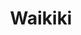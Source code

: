 ---
layout: place
title: "Waikiki"
permalink: /hawaii/honolulu/waikiki.html
stateAbbr: HI
stateName: Hawaii
cityName: Honolulu
seo:
  name: "Waikiki"
  type: Restaurant
  links: null
description: "Looking for sushi in Honolulu, Hawaii? Check out Waikiki for a delightful Japanese dining experience. Enjoy a variety of sushi and other dishes in a welcomin..."
place_id: ChIJrynB5fRtAHwReIhoKsXdM0Y
photos:
  - name: >-
      places/ChIJrynB5fRtAHwReIhoKsXdM0Y/photos/AeeoHcIGKumnTH6_Kf2PzAHN4nVVFSaiZ37sMTohCRS6l5PfRcUxNJ_8xGnXMChRELvaoujG-QFps3OTn0OX6LCiSYS8AAs4GlvJ0CuNB8rGi6wVJakpbvn57LfurvcIc_7LyeDjI3wRpehhazwt_c3Ub87q5QvY1770WfcaJNOeiMSuYv8jAWB1tWxhtc6Rv5SR9pefEAyhHuLzn_gjUwnpEmoCzsBWIeU47x8fSWmZO95tsOL7wr1uO4XkR7zQDFSSX_ebOE0fqdYpYNbc_MG3yWa_wa5dVpNKBlpyz9_mgpHrRJb4eyg_XIYMZbshpCQNjJ7eHRpWDv8WzBhyK5t5rfCO54kOZMKmVD3AsMawg8nKcoHEMR9uplYV0F4ngnMe8Ilk8q5iHy8gdw8i5dMSyh35y7QiF4cC0QtGL840-DM7Eng
    widthPx: 678
    heightPx: 452
    authorAttributions:
      - displayName: Husnain
        uri: https://maps.google.com/maps/contrib/116814225128265424382
        photoUri: >-
          https://lh3.googleusercontent.com/a-/ALV-UjVuu0g6LdXiRESb2zrKSS-MDEiyGKtf4mtszD01COMYAoKsSSk-=s100-p-k-no-mo
    flagContentUri: >-
      https://www.google.com/local/imagery/report/?cb_client=maps_api_places.places_api&image_key=!1e10!2sCIHM0ogKEICAgICOuv_U_wE&hl=en-US
    googleMapsUri: >-
      https://www.google.com/maps/place//data=!3m4!1e2!3m2!1sCIHM0ogKEICAgICOuv_U_wE!2e10!4m2!3m1!1s0x7c006df4e5c129af:0x4633ddc52a688878
  - name: >-
      places/ChIJrynB5fRtAHwReIhoKsXdM0Y/photos/AeeoHcKaYcg2ggvMRzJ_tEkVBokRPDXeV0_38AUyjJbzfZtIivqFaARJ32vm3DXCuJntvlMQNwuvhlNJroAe9uztAnRN9m_AgbPnLtmjxTWG4uqTMxbuECC4GfDCQ-noIZOBcrjWTmen_gRS6E8WxvkSE62rMc31mBlIzJxdJC8hIu2sDHyF8S2oPwXQ7NXOfztbjmiK6aOBU42P0uPfL_MhgeHgQgNIjw06iKjMMPNjs9YhAl0CCti4LCkihpb1RmdBRdFN1mgHSawfOxC_2KVs6iimlAvMEa85UndC8hcm1d1Z51HoTtmWW6jPr3jql08fzq-a1iQI_KcZS8udmGu5EdBaK7tmeDsd0sMKAhMBSOzmFwZhOYZFyxHY_oe_VG1OU4QUf9l6ZbGYvF5LNVTXt3UkyOVXfRnCnI7MWVD9l-OzSuFu
    widthPx: 1080
    heightPx: 543
    authorAttributions:
      - displayName: AROUND THE WORLD
        uri: https://maps.google.com/maps/contrib/108862076113400282635
        photoUri: >-
          https://lh3.googleusercontent.com/a-/ALV-UjWexFK851kwGK__4H4n13TQHL78Udb_4LqjxHmf674mjV75hQE3lA=s100-p-k-no-mo
    flagContentUri: >-
      https://www.google.com/local/imagery/report/?cb_client=maps_api_places.places_api&image_key=!1e10!2sCIHM0ogKEICAgIDKt4b08gE&hl=en-US
    googleMapsUri: >-
      https://www.google.com/maps/place//data=!3m4!1e2!3m2!1sCIHM0ogKEICAgIDKt4b08gE!2e10!4m2!3m1!1s0x7c006df4e5c129af:0x4633ddc52a688878
  - name: >-
      places/ChIJrynB5fRtAHwReIhoKsXdM0Y/photos/AeeoHcK9784MVQLwBqWAFS5Ma9ompAsYqgdm5kFJUlkjOATV3kaT-ikmGbJFQ0y_i2NY3WMVvUxoPfcSNDq3Kk0hmPDMtC1Zqf_Ksdi7k07brZV3_ieY27ycx7XAVZ7mOm_12argkhBftIcxxCidGFZtJYis0x_DYdVz_QCjRUaAb6tUn58BiJQULufkJY7R77y1OeC0m0WoNAj7mz5yAcTtQO3ZyJ09qlSnC8sA6chM4O4VH9m0G5xxtHiP9zsyli7iLZbBpj-MtY5ctu9m2q2Wh-d-7WJcJqEtS3bGPSnDTGUQYWe9QFSmp1ORvlRHPXKXn8bv8Ylo4RS7EJTqrWBR5oReD2NbfPmxQP1v6RqoQtcxdqZLdlIptnlyqGX5n6o7uhAuuAvX4FvqGq4P6zHf7j28jmsVlPsRGq7DcVxhxj8rLg
    widthPx: 4800
    heightPx: 3200
    authorAttributions:
      - displayName: Kevin Harshman
        uri: https://maps.google.com/maps/contrib/107979348705947636336
        photoUri: >-
          https://lh3.googleusercontent.com/a-/ALV-UjW-yW2CkPojToT_-oxNOqL4P9PsNP1DrQqjMLfYUGjKfA1J3aLs=s100-p-k-no-mo
    flagContentUri: >-
      https://www.google.com/local/imagery/report/?cb_client=maps_api_places.places_api&image_key=!1e10!2sCIHM0ogKEICAgIDmosioIg&hl=en-US
    googleMapsUri: >-
      https://www.google.com/maps/place//data=!3m4!1e2!3m2!1sCIHM0ogKEICAgIDmosioIg!2e10!4m2!3m1!1s0x7c006df4e5c129af:0x4633ddc52a688878
  - name: >-
      places/ChIJrynB5fRtAHwReIhoKsXdM0Y/photos/AeeoHcKksdfISvuXhYJrDil9-AOA1G9eDkXx8h5Ly7HosuUvTtExmwHaKcNtvduKfbv6FXV8kkNgC8kswoxmbYCc-ypybGKN5zJcatjpSDkAfyfjvYLCjj7kGjosb1toBhizZHZp_e33zQfxGBQvoGCBDkT1PewiIuSp9Bt-6iu8FKlaNZLE2tTaSkvN6pCTVAqfhvUovdlhPC1VPVvBA4h6d5wVvVIszoK5KZ_DkC_JSR8Zz5U7ZHLF0TjQPzhJUjEUy6aL0hDETbNQHW5fOadxBkMMpfehjTtb06tHC6qo-fMcOFVg6ck3h-VV4u76KpKmc35SHYhljqyVxH8wpttQYMsHCMdRHjxu00_tvpCjUZ-urZ7kodFeeRm32k2kAjoMUjYqxPnmtfPiEhwdLJF-kQaWj7hEGcmDJ3pGIXgNvKYuJg
    widthPx: 4032
    heightPx: 1816
    authorAttributions:
      - displayName: Alejandro Velazquez
        uri: https://maps.google.com/maps/contrib/103345077614531505593
        photoUri: >-
          https://lh3.googleusercontent.com/a/ACg8ocKChef9IXR9T2-0Z7r2JN1cv00KAkR9fI8C4-hJ5ACfigQeFIRU=s100-p-k-no-mo
    flagContentUri: >-
      https://www.google.com/local/imagery/report/?cb_client=maps_api_places.places_api&image_key=!1e10!2sCIHM0ogKEICAgID-g6qqSQ&hl=en-US
    googleMapsUri: >-
      https://www.google.com/maps/place//data=!3m4!1e2!3m2!1sCIHM0ogKEICAgID-g6qqSQ!2e10!4m2!3m1!1s0x7c006df4e5c129af:0x4633ddc52a688878
  - name: >-
      places/ChIJrynB5fRtAHwReIhoKsXdM0Y/photos/AeeoHcKe5vBQrNB-qlCJspdOERsG9A8VTdE2qD5jvyoAUsUsNBxlFXp8EKuJF4Km8EnZyzfRjGVzHddn70Z_nm7DQWP6-NwQF9A2ks3LOYKfU8v187EJstNo42VNjfiAuWooaUw-TArTHmz1JdGB6g4EGz9BZt6zwzw46kHe3gM7u5wA8QOo1rtqaaLEw8vE885TDNLZXdO7OYHoUEcUebRY9ss7GznWAfzXSBAu3iMuZsEYzh5n5PkLpgUYgE7aZ2lmsJ7xnr4sHPHiek6gAcwyWck_J-Zra2_4z2mwo8FK9Jax1cHSvOOW8DIlcJdOsK7JjmSSAFeLrtNVC16Uso3cTV8cNR4z7Hd6C6GwlpIHzx2LU27n874OdwZmo-mmT4Jm4keqb2QHwtHe9kJY-ayxhrcHYEB36p4QfRZo2AHM8BMr1w
    widthPx: 4800
    heightPx: 3600
    authorAttributions:
      - displayName: Evan James
        uri: https://maps.google.com/maps/contrib/109228581359750146248
        photoUri: >-
          https://lh3.googleusercontent.com/a-/ALV-UjU1iPB4pAqMu6LhYthxYSJOoAu6EES6OYSkclMIDOvz1R9wFYh-PQ=s100-p-k-no-mo
    flagContentUri: >-
      https://www.google.com/local/imagery/report/?cb_client=maps_api_places.places_api&image_key=!1e10!2sCIHM0ogKEICAgIDu3LqvIg&hl=en-US
    googleMapsUri: >-
      https://www.google.com/maps/place//data=!3m4!1e2!3m2!1sCIHM0ogKEICAgIDu3LqvIg!2e10!4m2!3m1!1s0x7c006df4e5c129af:0x4633ddc52a688878
  - name: >-
      places/ChIJrynB5fRtAHwReIhoKsXdM0Y/photos/AeeoHcLu7xsoytsUFxQcFW98xUiugks5A0xip3ZgePmLOk0TIoxQX_b3JeZLaIh_Rjca258Z-4mTGHeGjw2Q4TJeSkD7FGQA6VV1ACdZgYbJxN9TCJZt6sbE1GX1w_wRsxiBO94vRW8-yB5he_QlBO_BNH4hXUWAomoiy4Ji_w55zE96sbn-0gcBn4lZr8pX3nFOANGEqA9RY0lr7PLJPEyB4jZRPjLWIiUoxHvzRvzHmiUDrk1Y3Lw0UZqiv4PSRacZIgRZUkmnUFpptuYoIvv0NU4Bx6yTK7Vyo-qsGfljYqx-5dCaBG7ieC0ViZOErk4RTU_rw3KUAc1ISHOpNSGQFvE99vBxrhmvzGx2Bemj35bejJMG7jGSPrQmHsWHdJ_4SNf41iDYYipW76Jqeg4pvcdSPieW1oz8-HEzRQvWZmqjqg
    widthPx: 4032
    heightPx: 3024
    authorAttributions:
      - displayName: sanchez adrean
        uri: https://maps.google.com/maps/contrib/116837706453062885749
        photoUri: >-
          https://lh3.googleusercontent.com/a-/ALV-UjWHiS_zaoDGI4wFufxsvYSuoK8NLlDFuGAQ2l7kgPdegOVuVixx=s100-p-k-no-mo
    flagContentUri: >-
      https://www.google.com/local/imagery/report/?cb_client=maps_api_places.places_api&image_key=!1e10!2sCIHM0ogKEICAgIDG38vBQA&hl=en-US
    googleMapsUri: >-
      https://www.google.com/maps/place//data=!3m4!1e2!3m2!1sCIHM0ogKEICAgIDG38vBQA!2e10!4m2!3m1!1s0x7c006df4e5c129af:0x4633ddc52a688878
  - name: >-
      places/ChIJrynB5fRtAHwReIhoKsXdM0Y/photos/AeeoHcLAvutvxBftPSQNu15ca8maME8rUouYtmid0EUXad-GtB04d18nHxVcVbM76oKRRrGyPtUL8aKSgND0ZpnCJFPZnkw0ouHV9lTK7bllkdTtB-qR3pSwGJzyqtZFT3OyBALr9P-44aXqUw46NYevRt3NIE_YqceQzSXAe3zbBgx1kDGjcipo-Tib8-OmBjKmkGCvZQPqmz3Xn0X4vlpwzTYXIBlC6o3KPU8TI-BU5SG2rZ8c6W6iEkrm0zFL6M7s7bDqA6D6bwJ7JgJW_OD98tpk02JKpz4mqZSaGO0Xg5mHs9yp6r_RcDxSxkG9y3DzBybe_ocRxsQMVJenXEMkoA2KSG84uapkOiA6V0VXc1e9qA1lZeZKUqpRLCgVi-zmIwXVa4il6GFT3aRyY_L3GeRm4-ZRNMthSOjkzhzRBny0NA
    widthPx: 4000
    heightPx: 1868
    authorAttributions:
      - displayName: Joey
        uri: https://maps.google.com/maps/contrib/105571722593729546213
        photoUri: >-
          https://lh3.googleusercontent.com/a/ACg8ocIDZr9XIcKqCiyaqVCiX_tjXfNo7-eZZIisLhNWJ6PdgbcVoA=s100-p-k-no-mo
    flagContentUri: >-
      https://www.google.com/local/imagery/report/?cb_client=maps_api_places.places_api&image_key=!1e10!2sCIHM0ogKEICAgIDh4c_1Iw&hl=en-US
    googleMapsUri: >-
      https://www.google.com/maps/place//data=!3m4!1e2!3m2!1sCIHM0ogKEICAgIDh4c_1Iw!2e10!4m2!3m1!1s0x7c006df4e5c129af:0x4633ddc52a688878
  - name: >-
      places/ChIJrynB5fRtAHwReIhoKsXdM0Y/photos/AeeoHcK_OXkQk-gkVmvsA9LsAt3DcJhur09Md1Uo__SsSj6acFazKTotBmladBdKCELeQmiEyUgrtMscJ3lnJwYth-zIPR4fnLMaoQUan8nKsfQAKnK0d12gmX6vx9OjxCxcnpv0Renr0oQ2BQHG1bni39iI2bdEgfJYrOZ5xg8jgiClGHoxJ6N_HlVLxf4X-iHFIjf8Rs6FrjAuTbfXa57DeYz0sGf8WbmoEp1xMCSF-di3Wva9Rz1_Wq3Fc9BVmQivw5Rd36r4ZgNWNJwIVoz35aZ3KT748bGtcuw2m5yCgcHuajPwFrYEtBSTmPbwk4sYOqwHWUs5AyP2TYPr0JQzBNwrSoc6h7I6urKoSq7I7uAQhteujvYwDnszNPJaDd0ZX9CuY_I7fQpzUAqqwxItD0yNBd_LLgUYzH-MTSK31tAL1zU
    widthPx: 4032
    heightPx: 3024
    authorAttributions:
      - displayName: Mark O
        uri: https://maps.google.com/maps/contrib/102599740191006671724
        photoUri: >-
          https://lh3.googleusercontent.com/a-/ALV-UjWQ0cTae8MSGpRRxwRCxlk-jFY6GFWm0aQCqRPy2D4RxRji5To=s100-p-k-no-mo
    flagContentUri: >-
      https://www.google.com/local/imagery/report/?cb_client=maps_api_places.places_api&image_key=!1e10!2sCIHM0ogKEICAgICqlL2_mQE&hl=en-US
    googleMapsUri: >-
      https://www.google.com/maps/place//data=!3m4!1e2!3m2!1sCIHM0ogKEICAgICqlL2_mQE!2e10!4m2!3m1!1s0x7c006df4e5c129af:0x4633ddc52a688878
  - name: >-
      places/ChIJrynB5fRtAHwReIhoKsXdM0Y/photos/AeeoHcI065ezZVubrL7YLk4kH5zdnma_RQspRuswqMnOSjOgeNxV6B9Qu6POAa5vLdsViDJg4aUx9CgdAtz32L_GrGL8aGXAdjySeY_cWNj7fmjyGnSa8_GD-E82wt32ZW8ZeOTgFGxiPAcY-2OWXzl7kgtXSspBQsx4eLc45LeD0R-9esnhmfupq66TjbLDhN_KFeThSs2gQOsMZei4CyM__pX_L5z2AARiMXuPIKqsaU-WAGF-KS3VgdDf-o8erp8MUtSD5KZClBVPvQKC18gcg5o-yyMDYncxX3K7QBx8WF3Yg2qGVq2zIQOt9GaiaoNra4yj8FYcVV5WWby452wF1MHjyTHfJFfbXvzQfJGGormQCSg5MJPbX4TRWJYE1pArzbqidE_F-UBmzu5x9ieJm9xaj46kz8noVKKadrIttUqOBtY
    widthPx: 4800
    heightPx: 3600
    authorAttributions:
      - displayName: 윤여탁
        uri: https://maps.google.com/maps/contrib/114253057310209910931
        photoUri: >-
          https://lh3.googleusercontent.com/a/ACg8ocIuMHMd_qn2XWsxAyxHZPLR6om7_mbIxBvxIlkUjwdDc2Ij4w=s100-p-k-no-mo
    flagContentUri: >-
      https://www.google.com/local/imagery/report/?cb_client=maps_api_places.places_api&image_key=!1e10!2sCIHM0ogKEICAgIChperY6AE&hl=en-US
    googleMapsUri: >-
      https://www.google.com/maps/place//data=!3m4!1e2!3m2!1sCIHM0ogKEICAgIChperY6AE!2e10!4m2!3m1!1s0x7c006df4e5c129af:0x4633ddc52a688878
  - name: >-
      places/ChIJrynB5fRtAHwReIhoKsXdM0Y/photos/AeeoHcIcHCwZMD7mG8AJapeNQhun6v0HgV90BvfvNQIdRTrubGeu9UBYL3eediM6wxfFwxKjFchfQL54KHTzUiZkwdbvHE64nT36lnk0mrW_QKxZ9AByVZO69Ko8ku96-9gcCIn2PmEBrfSFnqPDMNMnfc9fDh2NeK5GKVZQxd00pD7IEX5Yo4yhbTiwS_jDLEQfCi4sxqNZJXDarWkirq6X3B-qE-qB2K4bbFf4D-UKqkShKZXmuxdONcK6X69x2AOAW8NJb-uSFp3S-IzGTk_3PIrwegmAoNa-n7_Dm5EmjbhItdehN87UCuwNpt6llnzVhwO5gpmaF3wA5C3DFSk2eHLxhcevxmjX4027HCLLS7p2Va6WmfiCtE7jGHvMVmPchmbg80YHg6VAgrh_5mnpviDxlQ40-3RYG-af0mdcfC9RkA
    widthPx: 4032
    heightPx: 3024
    authorAttributions:
      - displayName: Jaimie Caldwell
        uri: https://maps.google.com/maps/contrib/100286450634061405148
        photoUri: >-
          https://lh3.googleusercontent.com/a/ACg8ocIuVX4mYQCKqasSPvMdQRjTQIFm_D-61gCrp5TatUwbUzV1RQ=s100-p-k-no-mo
    flagContentUri: >-
      https://www.google.com/local/imagery/report/?cb_client=maps_api_places.places_api&image_key=!1e10!2sCIHM0ogKEICAgICqoZGoKQ&hl=en-US
    googleMapsUri: >-
      https://www.google.com/maps/place//data=!3m4!1e2!3m2!1sCIHM0ogKEICAgICqoZGoKQ!2e10!4m2!3m1!1s0x7c006df4e5c129af:0x4633ddc52a688878
address: Waikiki, Honolulu, HI 96815, USA
street: Waikiki
city: Honolulu
state: HI
zip: '96815'
country: USA
neighborhood: Waikiki
latitude: '21.279346'
longitude: '-157.829185'
accessibility_options: null
business_status: null
name: Waikiki
google_maps_links:
  directionsUri: >-
    https://www.google.com/maps/dir//''/data=!4m7!4m6!1m1!4e2!1m2!1m1!1s0x7c006df4e5c129af:0x4633ddc52a688878!3e0
  placeUri: https://maps.google.com/?cid=5058630645356988536
  photosUri: >-
    https://www.google.com/maps/place//data=!4m3!3m2!1s0x7c006df4e5c129af:0x4633ddc52a688878!10e5
primary_type: null
opening_hours:
  regular: null
  current: null
secondary_opening_hours:
  regular:
    weekdayDescriptions: null
    type: null
  current:
    weekdayDescriptions: null
    type: null
phone: +1-617-764-1743
price_level: null
price_range: null
rating: null
rating_count: 0
website: null
reviews: null
parking_options: null
payment_options: null
allow_dogs: null
curbside_pickup: null
delivery: null
dine_in: null
good_for_children: null
good_for_groups: null
good_for_sports: null
live_music: null
menu_for_children: null
outdoor_seating: null
reservable: null
restroom: null
serves_beer: null
serves_breakfast: null
serves_brunch: null
serves_cocktails: null
serves_coffee: null
serves_dinner: null
serves_dessert: null
serves_lunch: null
serves_vegetarian_food: null
serves_wine: null
takeout: null
summary: null

---
